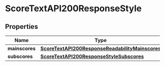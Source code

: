 

# ScoreTextAPI200ResponseStyle

## Properties

Name | Type | Description | Notes
------------ | ------------- | ------------- | -------------
**mainscores** | [**ScoreTextAPI200ResponseReadabilityMainscores**](ScoreTextAPI200ResponseReadabilityMainscores.md) |  |  [optional]
**subscores** | [**ScoreTextAPI200ResponseStyleSubscores**](ScoreTextAPI200ResponseStyleSubscores.md) |  |  [optional]




